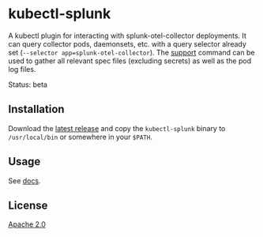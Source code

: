 # kubectl-splunk

A kubectl plugin for interacting with splunk-otel-collector deployments. It can query collector pods, daemonsets, etc.
with a query selector already set (`--selector app=splunk-otel-collector`).
The [support](./docs/kubectl-splunk_support.md) command can be used to gather all relevant spec files (excluding
secrets) as well as the pod log files.

Status: beta

## Installation

Download the [latest release](https://github.com/signalfx/kubectl-splunk/releases) and copy the `kubectl-splunk` binary
to `/usr/local/bin` or somewhere in your `$PATH`.

## Usage

See [docs](docs/kubectl-splunk.md).

## License

[Apache 2.0](./LICENSE)
